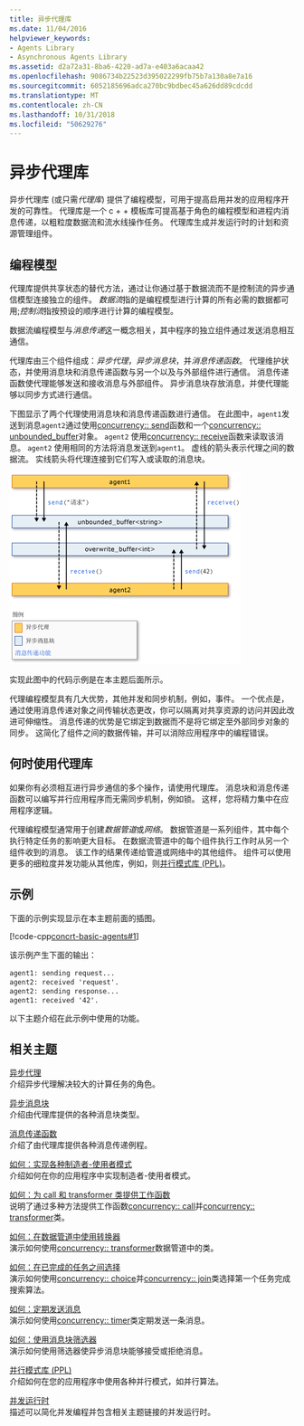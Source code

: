 ```yaml
---
title: 异步代理库
ms.date: 11/04/2016
helpviewer_keywords:
- Agents Library
- Asynchronous Agents Library
ms.assetid: d2a72a31-8ba6-4220-ad7a-e403a6acaa42
ms.openlocfilehash: 9086734b22523d395022299fb75b7a130a8e7a16
ms.sourcegitcommit: 6052185696adca270bc9bdbec45a626dd89cdcdd
ms.translationtype: MT
ms.contentlocale: zh-CN
ms.lasthandoff: 10/31/2018
ms.locfileid: "50629276"
---
```

# <a name="asynchronous-agents-library"></a>异步代理库

异步代理库 (或只需*代理库*) 提供了编程模型，可用于提高启用并发的应用程序开发的可靠性。 代理库是一个 c + + 模板库可提高基于角色的编程模型和进程内消息传递，以粗粒度数据流和流水线操作任务。 代理库生成并发运行时的计划和资源管理组件。

## <a name="programming-model"></a>编程模型

代理库提供共享状态的替代方法，通过让你通过基于数据流而不是控制流的异步通信模型连接独立的组件。 *数据流*指的是编程模型进行计算的所有必需的数据都可用;*控制流*指按预设的顺序进行计算的编程模型。

数据流编程模型与*消息传递*这一概念相关，其中程序的独立组件通过发送消息相互通信。

代理库由三个组件组成：*异步代理*，*异步消息块*，并*消息传递函数*。 代理维护状态，并使用消息块和消息传递函数与另一个以及与外部组件进行通信。 消息传递函数使代理能够发送和接收消息与外部组件。 异步消息块存放消息，并使代理能够以同步方式进行通信。

下图显示了两个代理使用消息块和消息传递函数进行通信。 在此图中，`agent1`发送到消息`agent2`通过使用[concurrency:: send](reference/concurrency-namespace-functions.md#send)函数和一个[concurrency:: unbounded_buffer](reference/unbounded-buffer-class.md)对象。 `agent2` 使用[concurrency:: receive](reference/concurrency-namespace-functions.md#receive)函数来读取该消息。 `agent2` 使用相同的方法将消息发送到`agent1`。 虚线的箭头表示代理之间的数据流。 实线箭头将代理连接到它们写入或读取的消息块。

![代理库的组件](../../parallel/concrt/media/agent_librarycomp.png "agent_librarycomp")

实现此图中的代码示例是在本主题后面所示。

代理编程模型具有几大优势，其他并发和同步机制，例如，事件。 一个优点是，通过使用消息传递对象之间传输状态更改，你可以隔离对共享资源的访问并因此改进可伸缩性。 消息传递的优势是它绑定到数据而不是将它绑定至外部同步对象的同步。 这简化了组件之间的数据传输，并可以消除应用程序中的编程错误。

## <a name="when-to-use-the-agents-library"></a>何时使用代理库

如果你有必须相互进行异步通信的多个操作，请使用代理库。 消息块和消息传递函数可以编写并行应用程序而无需同步机制，例如锁。 这样，您将精力集中在应用程序逻辑。

代理编程模型通常用于创建*数据管道*或*网络*。 数据管道是一系列组件，其中每个执行特定任务的影响更大目标。 在数据流管道中的每个组件执行工作时从另一个组件收到的消息。 该工作的结果传递给管道或网络中的其他组件。 组件可以使用更多的细粒度并发功能从其他库，例如，则[并行模式库 (PPL)](../../parallel/concrt/parallel-patterns-library-ppl.md)。

## <a name="example"></a>示例

下面的示例实现显示在本主题前面的插图。

[!code-cpp[concrt-basic-agents#1](../../parallel/concrt/codesnippet/cpp/asynchronous-agents-library_1.cpp)]

该示例产生下面的输出：

```Output
agent1: sending request...
agent2: received 'request'.
agent2: sending response...
agent1: received '42'.
```

以下主题介绍在此示例中使用的功能。

## <a name="related-topics"></a>相关主题

[异步代理](../../parallel/concrt/asynchronous-agents.md)<br/>
介绍异步代理解决较大的计算任务的角色。

[异步消息块](../../parallel/concrt/asynchronous-message-blocks.md)<br/>
介绍由代理库提供的各种消息块类型。

[消息传递函数](../../parallel/concrt/message-passing-functions.md)<br/>
介绍了由代理库提供各种消息传递例程。

[如何：实现各种制造者-使用者模式](../../parallel/concrt/how-to-implement-various-producer-consumer-patterns.md)<br/>
介绍如何在你的应用程序中实现制造者-使用者模式。

[如何：为 call 和 transformer 类提供工作函数](../../parallel/concrt/how-to-provide-work-functions-to-the-call-and-transformer-classes.md)<br/>
说明了通过多种方法提供工作函数[concurrency:: call](../../parallel/concrt/reference/call-class.md)并[concurrency:: transformer](../../parallel/concrt/reference/transformer-class.md)类。

[如何：在数据管道中使用转换器](../../parallel/concrt/how-to-use-transformer-in-a-data-pipeline.md)<br/>
演示如何使用[concurrency:: transformer](../../parallel/concrt/reference/transformer-class.md)数据管道中的类。

[如何：在已完成的任务之间选择](../../parallel/concrt/how-to-select-among-completed-tasks.md)<br/>
演示如何使用[concurrency:: choice](../../parallel/concrt/reference/choice-class.md)并[concurrency:: join](../../parallel/concrt/reference/join-class.md)类选择第一个任务完成搜索算法。

[如何：定期发送消息](../../parallel/concrt/how-to-send-a-message-at-a-regular-interval.md)<br/>
演示如何使用[concurrency:: timer](../../parallel/concrt/reference/timer-class.md)类定期发送一条消息。

[如何：使用消息块筛选器](../../parallel/concrt/how-to-use-a-message-block-filter.md)<br/>
演示如何使用筛选器使异步消息块能够接受或拒绝消息。

[并行模式库 (PPL)](../../parallel/concrt/parallel-patterns-library-ppl.md)<br/>
介绍如何在您的应用程序中使用各种并行模式，如并行算法。

[并发运行时](../../parallel/concrt/concurrency-runtime.md)<br/>
描述可以简化并发编程并包含相关主题链接的并发运行时。

